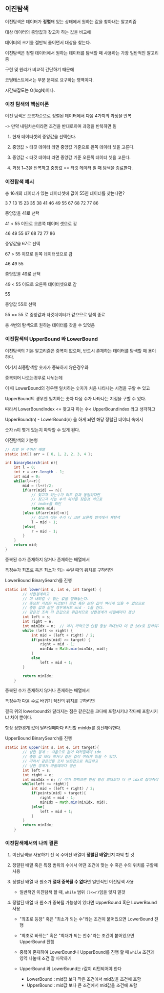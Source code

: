 ## 이진탐색 

이진탐색은 데이터가 **정렬**돼 있는 상태에서 원하는 값을 찾아내는 알고리즘

대상 데이터의 중앙값과 찾고자 하는 값을 비교해 

데이터의 크기를 절반씩 줄이면서 대상을 찾는다.

이진탐색은 정렬 데이터에서 원하는 데이터를 탐색할 때 사용하는 가장 일반적인 알고리즘

구현 및 원리가 비교적 간단하기 때문에

코딩테스트에서는 부분 문제로 요구하는 영역이다.

시간복잡도는 O(logN)이다.

### 이진 탐색의 핵심이론

이진 탐색은 오름차순으로 정렬된 데이터에서 다음 4가지의 과정을 반복

-> 만약 내림차순이라면 조건을 반대로하여 과정을 반복하면 됨

1. 현재 데이터셋의 중앙값을 선택한다.

2. 중앙값 > 타깃 데이터 라면 중앙값 기준으로 왼쪽 데이터 셋을 고른다.

3. 중앙값 < 타깃 데이터 라면 중앙값 기준 오른쪽 데이터 셋을 고른다.

4. 과정 1~3을 반복하고 중앙값 == 타깃 데이터 일 때 탐색을 종료한다.

### 이진탐색 예시

총 16개의 데이터가 있는 데이터셋에 값이 55인 데이터를 찾는다면?

3 7 13 15 23 35 38 41 46 49 55 67 68 72 77 86

중앙값을 41로 선택

41 < 55 이므로 오른쪽 데이터 셋으로 감

46 49 55 67 68 72 77 86 

중앙값을 67로 선택

67 > 55 이므로 왼쪽 데이터셋으로 감

46 49 55

중앙값을 49로 선택

49 < 55 이므로 오른쪽 데이터셋으로 감

55

중앙값 55로 선택

55 == 55 로 중앙값과 타깃데이터가 같으므로 탐색 종료

총 4번의 탐색으로 원하는 데이터를 찾을 수 있엇음

### 이진탐색의 UpperBound 와 LowerBound

이진탐색의 기본 알고리즘은 중복이 없으며, 반드시 존재하는 데이터를 탐색할 때 용이하다.

여기서 최종탐색할 숫자가 중복하지 않은경우와

중복되어 나오는경우로 나뉘는데

이 때 LowerBound의 경우엔 일치하는 숫자가 처음 나타나는 시점을 구할 수 있고

UpperBound의 경우엔 일치하는 숫자 다음 수가 나타나는 지점을 구할 수 있다.

따라서 LowerBoundIndex <= 찾고자 하는 수< UpperBoundIndex 라고 생각하고

UpperBound(n) - LowerBound(n) 을 하게 되면 해당 정렬된 데이터 속에서

숫자 n이 몇개 있는지 파악할 수 있게 된다.

이진탐색의 기본형

```java
// 정렬 된 주어진 배열
static int[] arr = { 0, 1, 2, 2, 3, 4 };
```

```java
int binarySearch(int n){
    int l = 0;
    int r = arr.length - 1;
    int mid = 0;
    while(l<=r){
        mid = (l+r)/2;
        if(arr[mid] == n){
            // 찾고자 하는수가 미드 값과 동일하다면
            // 찾고자 하는 수의 위치를 찾은것 이므로
            // index를 리턴
            return mid;
        }else if(arr[mid]<n){
            // 찾고자 하는 수가 더 크면 오른쪽 영역에서 재탐색
            l = mid + 1;
        }else{
            r = mid - 1;
        }
    }
    return mid;
}
```

중복된 수가 존재하지 않거나 존재하는 배열에서 

특정수가 최초로 혹은 최소가 되는 수일 때의 위치를 구하려면

LowerBound BinarySearch를 진행

```java
static int lower(int s, int e, int target) {
        // 하한경계이고
        // 더 내려갈 수 없는 값을 정해놓는다.
        // 중요한 지점은 이것보다 큰값 혹은 같은 값이 여러개 있을 수 있으므로
        // 중앙 값과 같은 경우에서도 mid - 1을 건다.
        // 같은것 조차 더 큰값으로 취급하므로 상한경계가 바뀔때마다 갱신
        int left = s;                         
        int right = e;                     
        int minIdx = n;  // 여기 까먹으면 안됨 항상 최대보다 더 큰 idx로 잡아줘야함                     
        while (left <= right) {               
            int mid = (left + right) / 2;     
            if(points[mid] >= target) {       
                right = mid - 1;              
                minIdx = Math.min(minIdx, mid);
            }
            else                               
                left = mid + 1;                
        }

        return minIdx;                         
    }
```

중복된 수가 존재하지 않거나 존재하는 배열에서

특정수가 다음 수로 바뀌기 직전의 위치를 구하려면

결국 위의 lowerbound와 달라지는 점은 같은값을 크다에 포함시키냐 작다에 포함시키냐 차이 뿐이다.

항상 상한경계 값이 달라질때마다 리턴할 minIdx를 갱신해야한다.

UpperBound BinarySearch를 진행

```java
static int upper(int s, int e, int target){
        // 상한 경계 : 처음으로 값이 더커질때의 idx
        // 중앙 값 보다 작거나 같은 값이 여러개 있을 수 있다.
        // 따라서 같은것들 조차 낮은값으로 취급하고
        // 상한 경계가 바뀔때마다 갱신
        int left = s;
        int right = e;
        int minIdx = n; // 여기 까먹으면 안됨 항상 최대보다 더 큰 idx로 잡아줘야함
        while(left <= right){
            int mid = (left + right) / 2;
            if(points[mid] > target){
                right = mid - 1;
                minIdx = Math.min(minIdx, mid);
            }else{
                left = mid + 1;
            }
        }
        return minIdx;
    }
```
### 이진탐색에서의 나의 결론

1. 이진탐색을 사용하기 전 꼭 주어진 배열이 **정렬된 배열**인지 파악 할 것

2. 정렬된 배열 혹은 특정 범위의 수에서 어떤 조건에 맞는 수 혹은 수의 위치를 구할때 사용

3. 정렬된 배열 내 원소가 **절대 중복될 수 없다**면 일반적인 이진탐색 사용

    - 일반적인 이진탐색 할 때, ```while``` 범위 ```(l<=r)```임을 잊지 말것

4. 정렬된 배열 내 원소가 중복될 가능성이 있다면 UpperBound 혹은 LowerBound사용

    - "최초로 등장" 혹은 "최소가 되는 수"라는 조건이 붙어있으면 LowerBound 진행

    - "최초로 바뀌는" 혹은 "최대가 되는 번수"라는 조건이 붙어있으면 UpperBound 진행

    - 중복이 존재하여 LowerBound나 UpperBound를 진행 할 때 ```while``` 조건과 영역 나눌때 조건 잘 파악하기

    - UpperBound 와 LowerBound는 r값이 리턴되어야 한다
    
        - LowerBound : mid값 보다 작은 조건에서 mid값을 조건에 포함
        - UpperBound : mid값 보다 큰 조건에서 mid값을 조건에 포함



